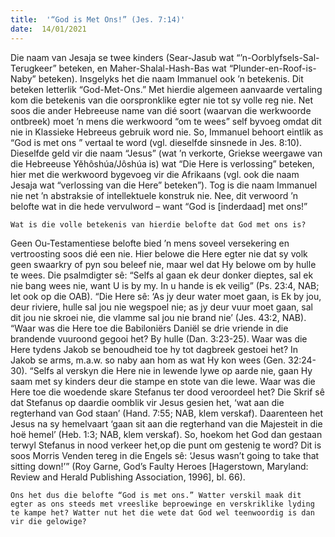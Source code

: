 ```yaml
---
title:  '“God is Met Ons!” (Jes. 7:14)'
date:  14/01/2021
---
```


Die naam van Jesaja se twee kinders (Sear-Jasub wat “’n-Oorblyfsels-Sal-Terugkeer” beteken, en Maher-Shalal-Hash-Bas wat “Plunder-en-Roof-is-Naby” beteken). Insgelyks het die naam Immanuel ook ’n betekenis. Dit beteken letterlik “God-Met-Ons.” Met hierdie algemeen aanvaarde vertaling kom die betekenis van die oorspronklike egter nie tot sy volle reg nie. Net soos die ander Hebreeuse name van dié soort (waarvan die werkwoorde ontbreek) moet ’n mens die werkwoord “om te wees” self byvoeg omdat dit nie in Klassieke Hebreeus gebruik word nie. So, Immanuel behoort eintlik as “God is met ons ” vertaal te word (vgl. dieselfde sinsnede in Jes. 8:10). Dieselfde geld vir die naam “Jesus” (wat ’n verkorte, Griekse weergawe van die Hebreeuse Yĕhôshúa/Jôshúa is) wat “Die Here is verlossing” beteken, hier met die werkwoord bygevoeg vir die Afrikaans (vgl. ook die naam Jesaja wat “verlossing van die Here” beteken”). Tog is die naam Immanuel nie net ’n abstraksie of intellektuele konstruk nie. Nee, dit verwoord ’n belofte wat in die hede vervulword – want “God is [inderdaad] met ons!”

`Wat is die volle betekenis van hierdie belofte dat God met ons is?`

Geen Ou-Testamentiese belofte bied ’n mens soveel versekering en vertroosting soos dié een nie. Hier belowe die Here egter nie dat sy volk geen swaarkry of pyn sou beleef nie, maar wel dat Hy belowe om by hulle te wees. Die psalmdigter sê: “Selfs al gaan ek deur donker dieptes, sal ek nie bang wees nie, want U is by my. In u hande is ek veilig” (Ps. 23:4, NAB; let ook op die OAB).  “Die Here sê: ‘As jy deur water moet gaan, is Ek by jou, deur riviere, hulle sal jou nie wegspoel nie; as jy deur vuur moet gaan, sal dit jou nie skroei nie, die vlamme sal jou nie brand nie’ (Jes. 43:2, NAB). “Waar was die Here toe die Babiloniërs Daniël se drie vriende in die brandende vuuroond gegooi het? By hulle (Dan. 3:23-25). Waar was die Here tydens Jakob se benoudheid toe hy tot dagbreek gestoei het? In Jakob se arms, m.a.w. so naby aan hom as wat Hy kon wees (Gen. 32:24-30). “Selfs al verskyn die Here nie in lewende lywe op aarde nie, gaan Hy saam met sy kinders deur die stampe en stote van die lewe. Waar was die Here toe die woedende skare Stefanus ter dood veroordeel het? Die Skrif sê dat Stefanus op daardie oomblik vir Jesus gesien het, ‘wat aan die regterhand van God staan’ (Hand. 7:55; NAB, klem verskaf). Daarenteen het Jesus na sy hemelvaart ‘gaan sit aan die regterhand van die Majesteit in die hoë hemel’ (Heb. 1:3; NAB, klem verskaf). So, hoekom het God dan gestaan terwyl Stefanus in nood verkeer het,op die punt om gestenig te word? Dit is soos Morris Venden tereg in die Engels sê: ‘Jesus wasn’t going to take that sitting down!’” (Roy Garne, God’s Faulty Heroes [Hagerstown, Maryland: Review and Herald Publishing Association, 1996], bl. 66).

`Ons het dus die belofte “God is met ons.” Watter verskil maak dit egter as ons steeds met vreeslike beproewinge en verskriklike lyding te kampe het? Watter nut het die wete dat God wel teenwoordig is dan vir die gelowige?`